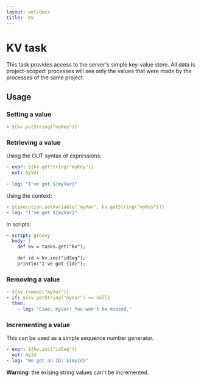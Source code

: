 ```yaml
---
layout: wmt/docs
title:  KV
---
```


# KV task

This task provides access to the server's simple key-value store.
All data is project-scoped: processes will see only the values that
were made by the processes of the same project.

## Usage

### Setting a value

```yaml
- ${kv.putString("myKey")}
```

### Retrieving a value

Using the OUT syntax of expressions:

```yaml
- expr: ${kv.getString("myKey")}
  out: myVar
  
- log: "I've got ${myVar}"
```

Using the context:

```yaml
- ${execution.setVariable("myVar", kv.getString("myKey"))}
- log: "I've got ${myVar}"
```

In scripts:

```yaml
- script: groovy
  body: |
    def kv = tasks.get("kv");
    
    def id = kv.inc("idSeq");
    println("I've got {id}");
```

### Removing a value

```yaml
- ${kv.remove("myVar")}
- if: ${kv.getString("myVar") == null}
  then:
    - log: "Ciao, myVar! You won't be missed."
```

### Incrementing a value

This can be used as a simple sequence number generator.

```yaml
- expr: ${kv.inc("idSeq")}
  out: myId
- log: "We got an ID: ${myId}"
```

**Warning**: the exising string values can't be incremented.